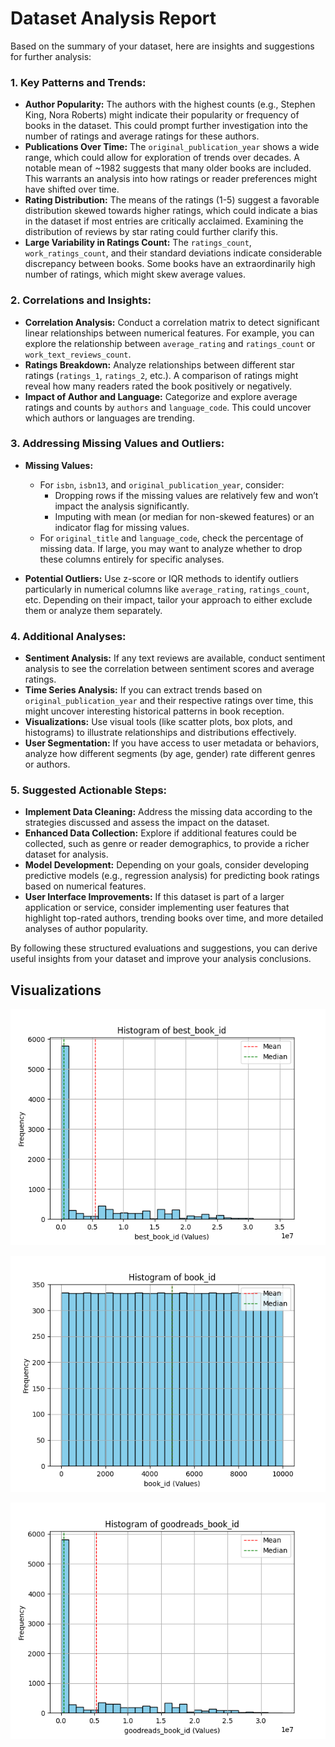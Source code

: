 # Dataset Analysis Report

Based on the summary of your dataset, here are insights and suggestions for further analysis:

### 1. Key Patterns and Trends:
- **Author Popularity:** The authors with the highest counts (e.g., Stephen King, Nora Roberts) might indicate their popularity or frequency of books in the dataset. This could prompt further investigation into the number of ratings and average ratings for these authors.
- **Publications Over Time:** The `original_publication_year` shows a wide range, which could allow for exploration of trends over decades. A notable mean of ~1982 suggests that many older books are included. This warrants an analysis into how ratings or reader preferences might have shifted over time.
- **Rating Distribution:** The means of the ratings (1-5) suggest a favorable distribution skewed towards higher ratings, which could indicate a bias in the dataset if most entries are critically acclaimed. Examining the distribution of reviews by star rating could further clarify this.
- **Large Variability in Ratings Count:** The `ratings_count`, `work_ratings_count`, and their standard deviations indicate considerable discrepancy between books. Some books have an extraordinarily high number of ratings, which might skew average values.

### 2. Correlations and Insights:
- **Correlation Analysis:** Conduct a correlation matrix to detect significant linear relationships between numerical features. For example, you can explore the relationship between `average_rating` and `ratings_count` or `work_text_reviews_count`.
- **Ratings Breakdown:** Analyze relationships between different star ratings (`ratings_1`, `ratings_2`, etc.). A comparison of ratings might reveal how many readers rated the book positively or negatively.
- **Impact of Author and Language:** Categorize and explore average ratings and counts by `authors` and `language_code`. This could uncover which authors or languages are trending.

### 3. Addressing Missing Values and Outliers:
- **Missing Values:**
  - For `isbn`, `isbn13`, and `original_publication_year`, consider:
    - Dropping rows if the missing values are relatively few and won’t impact the analysis significantly.
    - Imputing with mean (or median for non-skewed features) or an indicator flag for missing values.
  - For `original_title` and `language_code`, check the percentage of missing data. If large, you may want to analyze whether to drop these columns entirely for specific analyses.
  
- **Potential Outliers:** Use z-score or IQR methods to identify outliers particularly in numerical columns like `average_rating`, `ratings_count`, etc. Depending on their impact, tailor your approach to either exclude them or analyze them separately.

### 4. Additional Analyses:
- **Sentiment Analysis:** If any text reviews are available, conduct sentiment analysis to see the correlation between sentiment scores and average ratings.
- **Time Series Analysis:** If you can extract trends based on `original_publication_year` and their respective ratings over time, this might uncover interesting historical patterns in book reception.
- **Visualizations:** Use visual tools (like scatter plots, box plots, and histograms) to illustrate relationships and distributions effectively.
- **User Segmentation:** If you have access to user metadata or behaviors, analyze how different segments (by age, gender) rate different genres or authors.

### 5. Suggested Actionable Steps:
- **Implement Data Cleaning:** Address the missing data according to the strategies discussed and assess the impact on the dataset.
- **Enhanced Data Collection:** Explore if additional features could be collected, such as genre or reader demographics, to provide a richer dataset for analysis.
- **Model Development:** Depending on your goals, consider developing predictive models (e.g., regression analysis) for predicting book ratings based on numerical features.
- **User Interface Improvements:** If this dataset is part of a larger application or service, consider implementing user features that highlight top-rated authors, trending books over time, and more detailed analyses of author popularity.

By following these structured evaluations and suggestions, you can derive useful insights from your dataset and improve your analysis conclusions.

## Visualizations
![best_book_id_histogram.png](best_book_id_histogram.png)

![book_id_histogram.png](book_id_histogram.png)

![goodreads_book_id_histogram.png](goodreads_book_id_histogram.png)

